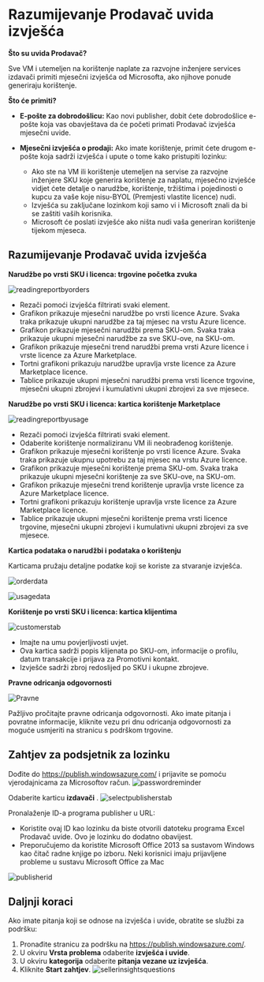 <properties
   pageTitle="Razumijevanje izvješća koja se temelje na korištenje-trgovine Windows Azure i Prodavač uvida izvješćivanja | Microsoft Azure"
   description="Kao Prodavač na trgovine Windows Azure, razumijevanje utemeljen na korištenje izvješća, poznata i kao Prodavač uvida izvješća"
   services="Azure Marketplace"
   documentationCenter="na"
   authors="v-jeana"
   manager="lakoch"
   editor=""/>

<tags
   ms.service="marketplace"
   ms.devlang="na"
   ms.topic="article"
   ms.tgt_pltfrm="na"
   ms.workload="na"
   ms.date="02/05/2016"
   ms.author="v-jeana; hascipio"/>

# <a name="understand-your-seller-insights-report"></a>Razumijevanje Prodavač uvida izvješća

**Što su uvida Prodavač?**

Sve VM i utemeljen na korištenje naplate za razvojne inženjere services izdavači primiti mjesečni izvješća od Microsofta, ako njihove ponude generiraju korištenje.

**Što će primiti?**

- **E-pošte za dobrodošlicu:** Kao novi publisher, dobit ćete dobrodošlice e-pošte koja vas obavještava da će početi primati Prodavač izvješća mjesečni uvide.

- **Mjesečni izvješća o prodaji:**  Ako imate korištenje, primit ćete drugom e-pošte koja sadrži izvješća i upute o tome kako pristupiti lozinku:

    - Ako ste na VM ili korištenje utemeljen na servise za razvojne inženjere SKU koje generira korištenje za naplatu, mjesečno izvješće vidjet ćete detalje o narudžbe, korištenje, tržištima i pojedinosti o kupcu za vaše koje nisu-BYOL (Premjesti vlastite licence) nudi.
    - Izvješća su zaključane lozinkom koji samo vi i Microsoft znali da bi se zaštiti vaših korisnika.
    - Microsoft će poslati izvješće ako ništa nudi vaša generiran korištenje tijekom mjeseca.

## <a name="understand-your-seller-insights-report"></a>Razumijevanje Prodavač uvida izvješća


**Narudžbe po vrsti SKU i licenca: trgovine početka zvuka**

![readingreportbyorders][2]

- Rezači pomoći izvješća filtrirati svaki element.
- Grafikon prikazuje mjesečni narudžbe po vrsti licence Azure. Svaka traka prikazuje ukupni narudžbe za taj mjesec na vrstu Azure licence.
- Grafikon prikazuje mjesečni narudžbi prema SKU-om. Svaka traka prikazuje ukupni mjesečni narudžbe za sve SKU-ove, na SKU-om.
- Grafikon prikazuje mjesečni trend narudžbi prema vrsti Azure licence i vrste licence za Azure Marketplace.
- Tortni grafikoni prikazuju narudžbe upravlja vrste licence za Azure Marketplace licence.
- Tablice prikazuje ukupni mjesečni narudžbi prema vrsti licence trgovine, mjesečni ukupni zbrojevi i kumulativni ukupni zbrojevi za sve mjesece.


**Narudžbe po vrsti SKU i licenca: kartica korištenje Marketplace**

![readingreportbyusage][3]

- Rezači pomoći izvješća filtrirati svaki element.
- Odaberite korištenje normaliziranu VM ili neobrađenog korištenje.
- Grafikon prikazuje mjesečni korištenje po vrsti licence Azure. Svaka traka prikazuje ukupnu upotrebu za taj mjesec na vrstu Azure licence.
- Grafikon prikazuje mjesečni korištenje prema SKU-om. Svaka traka prikazuje ukupni mjesečni korištenje za sve SKU-ove, na SKU-om.
- Grafikon prikazuje mjesečni trend korištenje upravlja vrste licence za Azure Marketplace licence.
- Tortni grafikoni prikazuju korištenje upravlja vrste licence za Azure Marketplace licence.
- Tablice prikazuje ukupni mjesečni korištenje prema vrsti licence trgovine, mjesečni ukupni zbrojevi i kumulativni ukupni zbrojevi za sve mjesece.


**Kartica podataka o narudžbi i podataka o korištenju**

Karticama pružaju detaljne podatke koji se koriste za stvaranje izvješća.

![orderdata][4]

![usagedata][5]



**Korištenje po vrsti SKU i licenca: kartica klijentima**

![customerstab][6]

- Imajte na umu povjerljivosti uvjet.
- Ova kartica sadrži popis klijenata po SKU-om, informacije o profilu, datum transakcije i prijava za Promotivni kontakt.
- Izvješće sadrži zbroj redoslijed po SKU i ukupne zbrojeve.


**Pravne odricanja odgovornosti**

![Pravne][1]

Pažljivo pročitajte pravne odricanja odgovornosti. Ako imate pitanja i povratne informacije, kliknite vezu pri dnu odricanja odgovornosti za moguće usmjeriti na stranicu s podrškom trgovine.

## <a name="request-a-password-reminder"></a>Zahtjev za podsjetnik za lozinku

Dođite do https://publish.windowsazure.com/ i prijavite se pomoću vjerodajnicama za Microsoftov račun.
![passwordreminder][7]

Odaberite karticu **izdavači** .
![selectpublisherstab][8]


Pronalaženje ID-a programa publisher u URL:
- Koristite ovaj ID kao lozinku da biste otvorili datoteku programa Excel Prodavač uvide.
Ovo je lozinku do dodatno obavijest.
- Preporučujemo da koristite Microsoft Office 2013 sa sustavom Windows kao čitač radne knjige po izboru.  Neki korisnici imaju prijavljene probleme u sustavu Microsoft Office za Mac

![publisherid][9]


## <a name="next-steps"></a>Daljnji koraci  
Ako imate pitanja koji se odnose na izvješća i uvide, obratite se službi za podršku:

1. Pronađite stranicu za podršku na https://publish.windowsazure.com/.
2. U okviru **Vrsta problema** odaberite **izvješća i uvide**.
3. U okviru **kategorija** odaberite **pitanja vezane uz izvješća**.
4. Kliknite **Start zahtjev**.
  ![sellerinsightsquestions][10]



[1]: ./media/marketplace-publishing-report-seller-insights/legal.png
[2]: ./media/marketplace-publishing-report-seller-insights/readingreportbyorders.png
[3]: ./media/marketplace-publishing-report-seller-insights/readingreportbyusage.png
[4]: ./media/marketplace-publishing-report-seller-insights/orderdata.png
[5]: ./media/marketplace-publishing-report-seller-insights/usagedata.png
[6]: ./media/marketplace-publishing-report-seller-insights/customerstab.png
[7]: ./media/marketplace-publishing-report-seller-insights/passwordreminder.png
[8]: ./media/marketplace-publishing-report-seller-insights/selectpublisherstab.png
[9]: ./media/marketplace-publishing-report-seller-insights/publisherid.png
[10]: ./media/marketplace-publishing-report-seller-insights/sellerinsightsquestions.png
